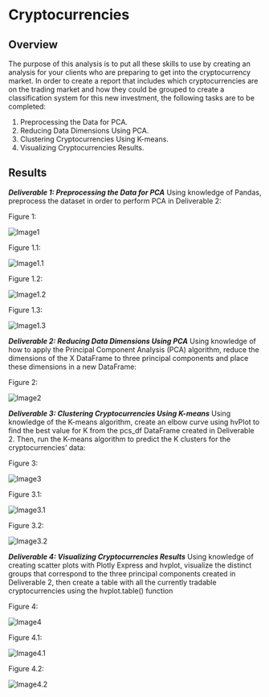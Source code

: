 # Cryptocurrencies

## Overview

The purpose of this analysis is to put all these skills to use by creating an analysis for your clients who are preparing to get into the cryptocurrency market. In order to create a report that includes which cryptocurrencies are on the trading market and how they could be grouped to create a classification system for this new investment, the following tasks are to be completed: 

1. Preprocessing the Data for PCA.
2. Reducing Data Dimensions Using PCA.
3. Clustering Cryptocurrencies Using K-means.
4. Visualizing Cryptocurrencies Results.

## Results


***Deliverable 1: Preprocessing the Data for PCA***
Using knowledge of Pandas, preprocess the dataset in order to perform PCA in Deliverable 2:

Figure 1:

![Image1](https://raw.githubusercontent.com/krismbah/Cryptocurrencies/main/D1.png)


Figure 1.1:

![Image1.1](https://raw.githubusercontent.com/krismbah/Cryptocurrencies/main/D1.1.png)


Figure 1.2:

![Image1.2](https://raw.githubusercontent.com/krismbah/Cryptocurrencies/main/D1.2.png)


Figure 1.3:

![Image1.3](https://raw.githubusercontent.com/krismbah/Cryptocurrencies/main/D1.3.png)



***Deliverable 2: Reducing Data Dimensions Using PCA***
Using knowledge of how to apply the Principal Component Analysis (PCA) algorithm, reduce the dimensions of the X DataFrame to three principal components and place these dimensions in a new DataFrame:

Figure 2:

![Image2](https://raw.githubusercontent.com/krismbah/Cryptocurrencies/main/D2.png)



***Deliverable 3: Clustering Cryptocurrencies Using K-means***
Using knowledge of the K-means algorithm, create an elbow curve using hvPlot to find the best value for K from the pcs_df DataFrame created in Deliverable 2. Then, run the K-means algorithm to predict the K clusters for the cryptocurrencies’ data:

Figure 3:

![Image3](https://raw.githubusercontent.com/krismbah/Cryptocurrencies/main/D3.png)


Figure 3.1:

![Image3.1](https://raw.githubusercontent.com/krismbah/Cryptocurrencies/main/D3.1.png)


Figure 3.2:

![Image3.2](https://raw.githubusercontent.com/krismbah/Cryptocurrencies/main/D3.2.png)




***Deliverable 4: Visualizing Cryptocurrencies Results***
Using knowledge of creating scatter plots with Plotly Express and hvplot, visualize the distinct groups that correspond to the three principal components  created in Deliverable 2, then create a table with all the currently tradable cryptocurrencies using the hvplot.table() function

Figure 4:

![Image4](https://raw.githubusercontent.com/krismbah/Cryptocurrencies/main/D4.jpg)


Figure 4.1:

![Image4.1](https://raw.githubusercontent.com/krismbah/Cryptocurrencies/main/D4.1.jpg)


Figure 4.2:

![Image4.2](https://raw.githubusercontent.com/krismbah/Cryptocurrencies/main/D4.2.jpg)

